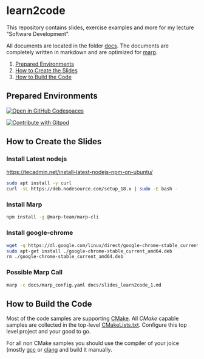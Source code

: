 # learn2code

This repository contains slides, exercise examples and more for my lecture "Software Development".

All documents are located in the folder [docs](docs). The documents are completely written in markdown and are optimized for [marp](https://marp.app/).


1. [Prepared Environments](#prepared-environments)
2. [How to Create the Slides](#how-to-create-the-slides)
3. [How to Build the Code](#how-to-build-the-code)

## Prepared Environments 

[![Open in GitHub Codespaces](https://github.com/codespaces/badge.svg)](https://github.com/codespaces/new?hide_repo_select=true&ref=main&repo=545666306&machine=basicLinux32gb&location=WestEurope)

<a href="https://gitpod.io/#git@github.com:BenniWi/learn2code.git">
  <img
    src="https://img.shields.io/badge/Contribute%20with-Gitpod-908a85?logo=gitpod"
    alt="Contribute with Gitpod"
  />
</a>

## How to Create the Slides

### Install Latest nodejs
https://tecadmin.net/install-latest-nodejs-npm-on-ubuntu/
```sh
sudo apt install -y curl 
curl -sL https://deb.nodesource.com/setup_18.x | sudo -E bash - 
```

### Install Marp
```sh
npm install -g @marp-team/marp-cli
```

### Install google-chrome
```sh
wget -q https://dl.google.com/linux/direct/google-chrome-stable_current_amd64.deb
sudo apt-get install ./google-chrome-stable_current_amd64.deb
rm ./google-chrome-stable_current_amd64.deb
```

### Possible Marp Call
```sh
marp -c docs/marp_config.yaml docs/slides_learn2code_1.md
```

## How to Build the Code
Most of the code samples are supporting [CMake](https://cmake.org/).
All *CMake* capable samples are collected in the top-level [CMakeLists.txt](CMakeLists.txt).
Configure this top level project and your good to go.

For all non CMake samples you should use the compiler of your joice (mostly [gcc](https://gcc.gnu.org/) or [clang](https://clang.llvm.org/) and build it manually.
